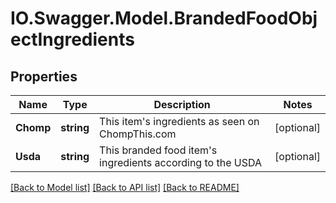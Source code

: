 # IO.Swagger.Model.BrandedFoodObjectIngredients
## Properties

Name | Type | Description | Notes
------------ | ------------- | ------------- | -------------
**Chomp** | **string** | This item&#x27;s ingredients as seen on ChompThis.com | [optional] 
**Usda** | **string** | This branded food item&#x27;s ingredients according to the USDA | [optional] 

[[Back to Model list]](../README.md#documentation-for-models) [[Back to API list]](../README.md#documentation-for-api-endpoints) [[Back to README]](../README.md)

